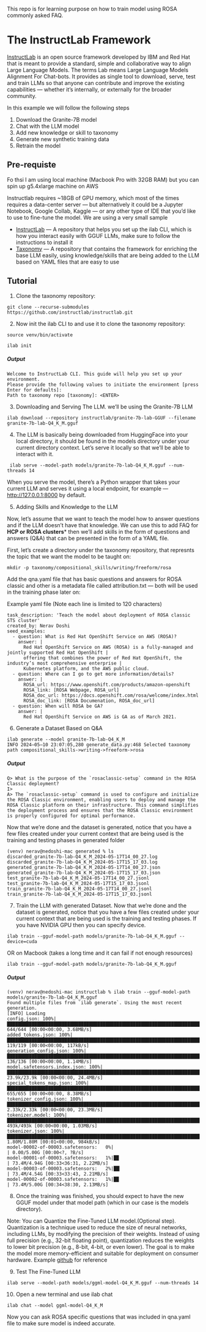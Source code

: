 This repo is for learning purpose on how to train model using ROSA commonly asked FAQ.

# The InstructLab Framework

[InstructLab](https://github.com/instructlab/instructlab) is an open source framework developed by IBM and Red Hat that is meant to provide a standard, simple and collaborative way to align Large Language Models. The terms Lab means Large Language Models Alignment For Chat-bots.
It provides as single tool to download, serve, test and train LLMs so that anyone can contribute and improve the existing capabilities — whether it’s internally, or externally for the broader community.

In this example we will follow the following steps

1. Download the Granite-7B model
2. Chat with the LLM model
3. Add new knowledge or skill to taxonomy
4. Generate new synthetic training data
5. Retrain the model

## Pre-requiste
Fo thsi I am using local machine (Macbook Pro with 32GB RAM) but you can spin up g5.4xlarge machine on AWS

Instructlab requires ~18GB of GPU memory, which most of the times requires a data-center server — but alternatively it could be a Jupyter Notebook, Google Collab, Kaggle — or any other type of IDE that you’d like to use to fine-tune the model. We are using a very small sample

* [InstructLab](https://github.com/instructlab/instructlab) — A repository that helps you set up the ilab CLI, which is how you interact easily with GGUF LLMs, make sure to follow the instructions to install it
* [Taxonomy](https://github.com/instructlab/taxonomy) — A repository that contains the framework for enriching the base LLM easily, using knowledge/skills that are being added to the LLM based on YAML files that are easy to use

## Tutorial

1. Clone the taxonomy repository:

```
git clone --recurse-submodules https://github.com/instructlab/instructlab.git
```

2. Now init the ilab CLI to and use it to clone the taxonomy repository:
```
source venv/bin/activate
```
```
ilab init
```
##### Output
```
Welcome to InstructLab CLI. This guide will help you set up your environment.
Please provide the following values to initiate the environment [press Enter for defaults]:
Path to taxonomy repo [taxonomy]: <ENTER>
```

3. Downloading and Serving The LLM. we’ll be using the Granite-7B LLM

```
ilab download --repository instructlab/granite-7b-lab-GGUF --filename granite-7b-lab-Q4_K_M.gguf
```

4. The LLM is basically being downloaded from HuggingFace into your local directory, it should be found in the models directory under your current directory context. Let’s serve it locally so that we’ll be able to interact with it.

```
 ilab serve --model-path models/granite-7b-lab-Q4_K_M.gguf --num-threads 14
```

When you serve the model, there’s a Python wrapper that takes your current LLM and serves it using a local endpoint, for example — http://127.0.0.1:8000 by default.

5. Adding Skills and Knowledge to the LLM

Now, let’s assume that we want to teach the model how to answer questions and if the LLM doesn’t have that knowledge. We can use this to add FAQ for **HCP or ROSA clusters*** then we’ll add skills in the form of questions and answers (Q&A) that can be presented in the form of a YAML file.

First, let’s create a directory under the taxonomy repository, that represnts the topic that we want the model to be taught on:

```
mkdir -p taxonomy/compositional_skills/writing/freeform/rosa
```

Add the qna.yaml file that has basic questions and answers for ROSA classic and other is a metadata file called attribution.txt — both will be used in the training phase later on:

Example yaml file (Note each line is limited to 120 characters)

```
task_description: 'Teach the model about deployment of ROSA classic STS cluster'
created_by: Nerav Doshi
seed_examples:
  - question: What is Red Hat OpenShift Service on AWS (ROSA)?
    answer: |
      Red Hat OpenShift Service on AWS (ROSA) is a fully-managed and jointly supported Red Hat OpenShift |
      offering that combines the power of Red Hat OpenShift, the industry’s most comprehensive enterprise |
      Kubernetes platform, and the AWS public cloud.
  - question: Where can I go to get more information/details?
    answer: |
      ROSA_url: https://www.openshift.com/products/amazon-openshift
      ROSA_link: [ROSA Webpage, ROSA_url]
      ROSA_doc_url: https://docs.openshift.com/rosa/welcome/index.html
      ROSA_doc_link: [ROSA Documenation, ROSA_doc_url]
  - question: When will ROSA be GA?
    answer: |
      Red Hat OpenShift Service on AWS is GA as of March 2021.
```

6. Generate a Dataset Based on Q&A

```
ilab generate --model granite-7b-lab-Q4_K_M
INFO 2024–05–10 23:07:05,280 generate_data.py:468 Selected taxonomy path compositional_skills->writing->freeform->rosa
```

##### Output

```
Q> What is the purpose of the `rosaclassic-setup` command in the ROSA Classic deployment?
I> 
A> The `rosaclassic-setup` command is used to configure and initialize the ROSA Classic environment, enabling users to deploy and manage the ROSA Classic platform on their infrastructure. This command simplifies the deployment process and ensures that the ROSA Classic environment is properly configured for optimal performance.
```

Now that we’re done and the dataset is generated, notice that you have a few files created under your current context that are being used is the training and testing phases in generated folder

```
(venv) nerav@nedoshi-mac generated % ls
discarded_granite-7b-lab-Q4_K_M_2024-05-17T14_00_27.log
discarded_granite-7b-lab-Q4_K_M_2024-05-17T15_17_03.log
generated_granite-7b-lab-Q4_K_M_2024-05-17T14_00_27.json
generated_granite-7b-lab-Q4_K_M_2024-05-17T15_17_03.json
test_granite-7b-lab-Q4_K_M_2024-05-17T14_00_27.jsonl
test_granite-7b-lab-Q4_K_M_2024-05-17T15_17_03.jsonl
train_granite-7b-lab-Q4_K_M_2024-05-17T14_00_27.jsonl
train_granite-7b-lab-Q4_K_M_2024-05-17T15_17_03.jsonl
```

7. Train the LLM with generated Dataset.
Now that we’re done and the dataset is generated, notice that you have a few files created under your current context that are being used is the training and testing phases. If you have NVIDIA GPU then you can specify device.

```
ilab train --gguf-model-path models/granite-7b-lab-Q4_K_M.gguf --device=cuda
```

OR on Macbook (takes a long time and it can fail if not enough resources)

```
ilab train --gguf-model-path models/granite-7b-lab-Q4_K_M.gguf
```
##### Output
```
(venv) nerav@nedoshi-mac instructlab % ilab train --gguf-model-path models/granite-7b-lab-Q4_K_M.gguf
Found multiple files from `ilab generate`. Using the most recent generation.
[INFO] Loading
config.json: 100%|███████████████████████████████████████████████████████████████████████████████████████████████████████████████████████████████████████████████████████████████| 644/644 [00:00<00:00, 3.68MB/s]
added_tokens.json: 100%|██████████████████████████████████████████████████████████████████████████████████████████████████████████████████████████████████████████████████████████| 119/119 [00:00<00:00, 117kB/s]
generation_config.json: 100%|████████████████████████████████████████████████████████████████████████████████████████████████████████████████████████████████████████████████████| 136/136 [00:00<00:00, 1.14MB/s]
model.safetensors.index.json: 100%|██████████████████████████████████████████████████████████████████████████████████████████████████████████████████████████████████████████| 23.9k/23.9k [00:00<00:00, 24.4MB/s]
special_tokens_map.json: 100%|███████████████████████████████████████████████████████████████████████████████████████████████████████████████████████████████████████████████████| 655/655 [00:00<00:00, 8.38MB/s]
tokenizer_config.json: 100%|█████████████████████████████████████████████████████████████████████████████████████████████████████████████████████████████████████████████████| 2.33k/2.33k [00:00<00:00, 23.3MB/s]
tokenizer.model: 100%|█████████████████████████████████████████████████████████████████████████████████████████████████████████████████████████████████████████████████████████| 493k/493k [00:00<00:00, 1.03MB/s]
tokenizer.json: 100%|█████████████████████████████████████████████████████████████████████████████████████████████████████████████████████████████████████████████████████████| 1.80M/1.80M [00:01<00:00, 984kB/s]
model-00002-of-00003.safetensors:   0%|                                                                                                                                               | 0.00/5.00G [00:00<?, ?B/s]
model-00001-of-00003.safetensors:   1%|█▉                                                                                                                                    | 73.4M/4.94G [00:33<36:31, 2.22MB/s]
model-00003-of-00003.safetensors:   2%|██▏                                                                                                                                   | 73.4M/4.54G [00:33<33:43, 2.21MB/s]
model-00002-of-00003.safetensors:   1%|█▉                                                                                                                                    | 73.4M/5.00G [00:34<38:30, 2.13MB/s]
```
8. Once the training was finished, you should expect to have the new GGUF model under that model path (which in our case is the models directory).

  Note: You can Quantize the Fine-Tuned LLM model.(Optional step). Quantization is a technique used to reduce the size of neural networks, including LLMs, by modifying the precision of their weights. 
  Instead of using full precision (e.g., 32-bit floating point), quantization reduces the weights to lower bit precision (e.g., 8-bit, 4-bit, or even lower).
  The goal is to make the model more memory-efficient and suitable for deployment on consumer hardware. Example [github](https://github.com/ggerganov/llama.cpp/tree/master/examples/quantize) for 
  reference

9. Test The Fine-Tuned LLM

```
ilab serve --model-path models/ggml-model-Q4_K_M.gguf --num-threads 14
```

10. Open a new terminal and use ilab chat

```
ilab chat --model ggml-model-Q4_K_M
```
Now you can ask ROSA specific questions that was included in qna.yaml file to make sure model is indeed accurate.

